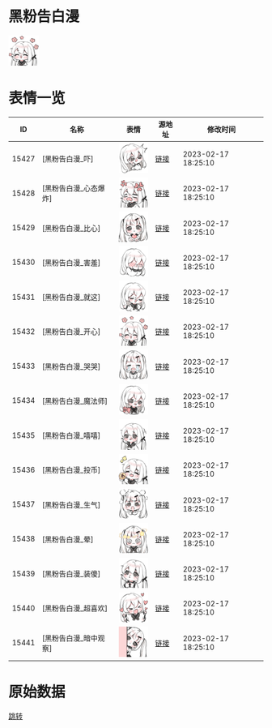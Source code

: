 # 黑粉告白漫

<img src="./cover.png" height="60" alt="cover" />

# 表情一览

|ID|名称|表情|源地址|修改时间|
|----|----|----|----|----|
|15427|[黑粉告白漫_吓]|<img src="./pic/015427_%5B黑粉告白漫_吓%5D.png" height="60" alt="吓"/>|[链接](https://i0.hdslb.com/bfs/garb/989b576209e4bc27b7823bfacc9ca00ae3cfd1bc.png)|2023-02-17 18:25:10|
|15428|[黑粉告白漫_心态爆炸]|<img src="./pic/015428_%5B黑粉告白漫_心态爆炸%5D.png" height="60" alt="心态爆炸"/>|[链接](https://i0.hdslb.com/bfs/garb/cbf1765a3432030715bb480d1c2c86613ca9d4fd.png)|2023-02-17 18:25:10|
|15429|[黑粉告白漫_比心]|<img src="./pic/015429_%5B黑粉告白漫_比心%5D.png" height="60" alt="比心"/>|[链接](https://i0.hdslb.com/bfs/garb/b57f838d0f4e29cf00f404ff30c14fb4974dda25.png)|2023-02-17 18:25:10|
|15430|[黑粉告白漫_害羞]|<img src="./pic/015430_%5B黑粉告白漫_害羞%5D.png" height="60" alt="害羞"/>|[链接](https://i0.hdslb.com/bfs/garb/e09b842407c720d8bfb045f05ce7a7de473211c0.png)|2023-02-17 18:25:10|
|15431|[黑粉告白漫_就这]|<img src="./pic/015431_%5B黑粉告白漫_就这%5D.png" height="60" alt="就这"/>|[链接](https://i0.hdslb.com/bfs/garb/e28d92a112a42de2b57636297d845c6b03ed2f09.png)|2023-02-17 18:25:10|
|15432|[黑粉告白漫_开心]|<img src="./pic/015432_%5B黑粉告白漫_开心%5D.png" height="60" alt="开心"/>|[链接](https://i0.hdslb.com/bfs/garb/ce0371949b5d8c1260ead8cee630814e90672551.png)|2023-02-17 18:25:10|
|15433|[黑粉告白漫_哭哭]|<img src="./pic/015433_%5B黑粉告白漫_哭哭%5D.png" height="60" alt="哭哭"/>|[链接](https://i0.hdslb.com/bfs/garb/4aea551375a2bd0e999a46efa7bd7d94b5995eec.png)|2023-02-17 18:25:10|
|15434|[黑粉告白漫_魔法师]|<img src="./pic/015434_%5B黑粉告白漫_魔法师%5D.png" height="60" alt="魔法师"/>|[链接](https://i0.hdslb.com/bfs/garb/8654eb1a6cb68461c17e34f87d4f702d9176d65e.png)|2023-02-17 18:25:10|
|15435|[黑粉告白漫_嘻嘻]|<img src="./pic/015435_%5B黑粉告白漫_嘻嘻%5D.png" height="60" alt="嘻嘻"/>|[链接](https://i0.hdslb.com/bfs/garb/fe6ea489d7240590cf8f4396a955ce122dd4af6c.png)|2023-02-17 18:25:10|
|15436|[黑粉告白漫_投币]|<img src="./pic/015436_%5B黑粉告白漫_投币%5D.png" height="60" alt="投币"/>|[链接](https://i0.hdslb.com/bfs/garb/30bec978b5c4beef99d861eb9caddd389a40ea23.png)|2023-02-17 18:25:10|
|15437|[黑粉告白漫_生气]|<img src="./pic/015437_%5B黑粉告白漫_生气%5D.png" height="60" alt="生气"/>|[链接](https://i0.hdslb.com/bfs/garb/23544147b725fab6fe8235e95a9182dee36203e7.png)|2023-02-17 18:25:10|
|15438|[黑粉告白漫_晕]|<img src="./pic/015438_%5B黑粉告白漫_晕%5D.png" height="60" alt="晕"/>|[链接](https://i0.hdslb.com/bfs/garb/d54db35e1d15be1b02c7f69dfd9627c99e9a218d.png)|2023-02-17 18:25:10|
|15439|[黑粉告白漫_装傻]|<img src="./pic/015439_%5B黑粉告白漫_装傻%5D.png" height="60" alt="装傻"/>|[链接](https://i0.hdslb.com/bfs/garb/6975a999e505683c25d25f53121721d970407acc.png)|2023-02-17 18:25:10|
|15440|[黑粉告白漫_超喜欢]|<img src="./pic/015440_%5B黑粉告白漫_超喜欢%5D.png" height="60" alt="超喜欢"/>|[链接](https://i0.hdslb.com/bfs/garb/b02434cf3d6e58cec476a982b08204416f4048a5.png)|2023-02-17 18:25:10|
|15441|[黑粉告白漫_暗中观察]|<img src="./pic/015441_%5B黑粉告白漫_暗中观察%5D.png" height="60" alt="暗中观察"/>|[链接](https://i0.hdslb.com/bfs/garb/3776df1cd524edce8238795746c61bd3af0b62e2.png)|2023-02-17 18:25:10|

# 原始数据

[跳转](./raw.json)

